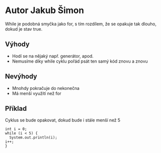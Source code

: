 # Autor Jakub Šimon

While je podobná smyčka jako for, s tím rozdílem, že se opakuje tak dlouho, dokud je stav true.

## Výhody

- Hodí se na nějaký např. generátor, apod.
- Nemusíme díky while cyklu pořád psát ten samý kód znovu a znovu


## Nevýhody

- Mnohdy pokračuje do nekonečna
- Má menší využití než for

## Příklad

Cyklus se bude opakovat, dokud bude i stále menší než 5

    int i = 0;
    while (i < 5) {
      System.out.println(i);
    i++;
    }
